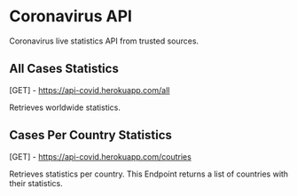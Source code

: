 # Coronavirus API
Coronavirus live statistics API from trusted sources.

## All Cases Statistics
[GET] - https://api-covid.herokuapp.com/all

Retrieves worldwide statistics.

## Cases Per Country Statistics
[GET] - https://api-covid.herokuapp.com/coutries

Retrieves statistics per country.
This Endpoint returns a list of countries with their statistics.
